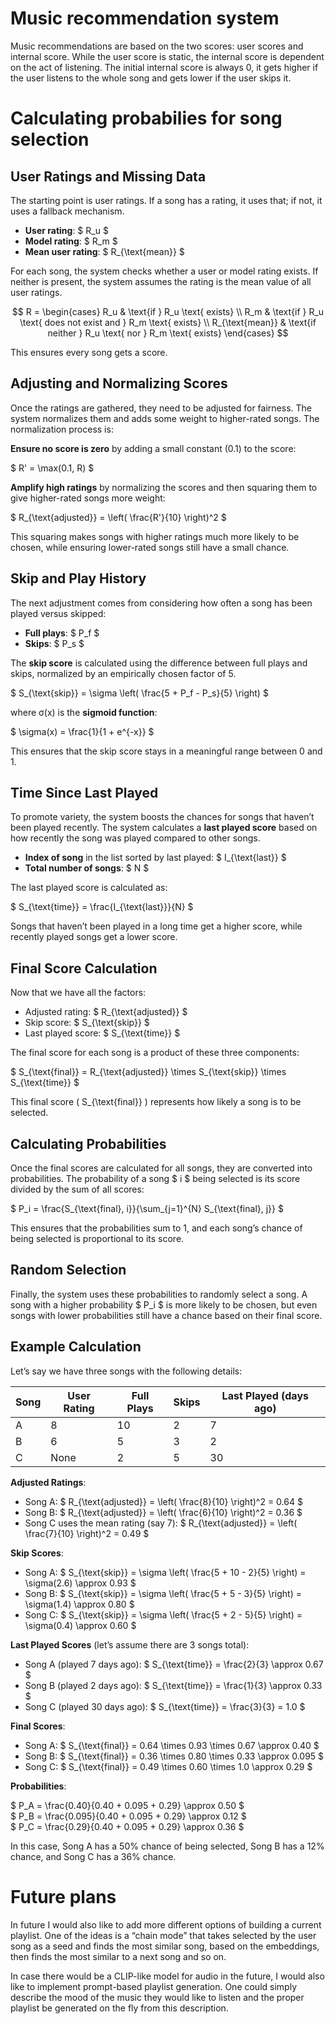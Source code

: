 # Music recommendation system

Music recommendations are based on the two scores: user scores and internal score. While the user score is static, the internal score is dependent on the act of listening. The initial internal score is always 0, it gets higher if the user listens to the whole song and gets lower if the user skips it. 


# Calculating probabilies for song selection
## User Ratings and Missing Data
The starting point is user ratings. If a song has a rating, it uses that; if not, it uses a fallback mechanism.  

- **User rating**: $ R_u $
- **Model rating**: $ R_m $
- **Mean user rating**: $ R_{\text{mean}} $

For each song, the system checks whether a user or model rating exists. If neither is present, the system assumes the rating is the mean value of all user ratings.  

$$
R = \begin{cases} 
R_u & \text{if } R_u \text{ exists} \\
R_m & \text{if } R_u \text{ does not exist and } R_m \text{ exists} \\
R_{\text{mean}} & \text{if neither } R_u \text{ nor } R_m \text{ exists}
\end{cases}
$$

This ensures every song gets a score.

## Adjusting and Normalizing Scores
Once the ratings are gathered, they need to be adjusted for fairness. The system normalizes them and adds some weight to higher-rated songs. The normalization process is:

**Ensure no score is zero** by adding a small constant (0.1) to the score:  

$ R' = \max(0.1, R) $  

**Amplify high ratings** by normalizing the scores and then squaring them to give higher-rated songs more weight: 

$ R_{\text{adjusted}} = \left( \frac{R'}{10} \right)^2 $  

This squaring makes songs with higher ratings much more likely to be chosen, while ensuring lower-rated songs still have a small chance.

## Skip and Play History
The next adjustment comes from considering how often a song has been played versus skipped:

- **Full plays**: $ P_f $
- **Skips**: $ P_s $

The **skip score** is calculated using the difference between full plays and skips, normalized by an empirically chosen factor of 5.  

$ S_{\text{skip}} = \sigma \left( \frac{5 + P_f - P_s}{5} \right) $  

where σ(x) is the **sigmoid function**:  

$ \sigma(x) = \frac{1}{1 + e^{-x}} $

This ensures that the skip score stays in a meaningful range between 0 and 1.

## Time Since Last Played
To promote variety, the system boosts the chances for songs that haven’t been played recently. The system calculates a **last played score** based on how recently the song was played compared to other songs.  

- **Index of song** in the list sorted by last played: $ I_{\text{last}} $
- **Total number of songs**: $ N $

The last played score is calculated as:  

$ S_{\text{time}} = \frac{I_{\text{last}}}{N} $

Songs that haven’t been played in a long time get a higher score, while recently played songs get a lower score.

## Final Score Calculation
Now that we have all the factors:  

- Adjusted rating: $ R_{\text{adjusted}} $
- Skip score: $ S_{\text{skip}} $
- Last played score: $ S_{\text{time}} $

The final score for each song is a product of these three components:  

$ S_{\text{final}} = R_{\text{adjusted}} \times S_{\text{skip}} \times S_{\text{time}} $

This final score \( S_{\text{final}} \) represents how likely a song is to be selected.  

## Calculating Probabilities
Once the final scores are calculated for all songs, they are converted into probabilities. The probability of a song $ i $ being selected is its score divided by the sum of all scores:  

$ P_i = \frac{S_{\text{final}, i}}{\sum_{j=1}^{N} S_{\text{final}, j}} $

This ensures that the probabilities sum to 1, and each song’s chance of being selected is proportional to its score.  

## Random Selection
Finally, the system uses these probabilities to randomly select a song. A song with a higher probability $ P_i $ is more likely to be chosen, but even songs with lower probabilities still have a chance based on their final score.

## Example Calculation
Let’s say we have three songs with the following details:  


| Song | User Rating | Full Plays | Skips | Last Played (days ago) |
|------|-------------|------------|-------|------------------------|
| A    | 8           | 10         | 2     | 7                      |
| B    | 6           | 5          | 3     | 2                      |
| C    | None        | 2          | 5     | 30                     |

**Adjusted Ratings**:  

- Song A: $ R_{\text{adjusted}} = \left( \frac{8}{10} \right)^2 = 0.64 $
- Song B: $ R_{\text{adjusted}} = \left( \frac{6}{10} \right)^2 = 0.36 $
- Song C uses the mean rating (say 7): $ R_{\text{adjusted}} = \left( \frac{7}{10} \right)^2 = 0.49 $

**Skip Scores**:  

- Song A: $ S_{\text{skip}} = \sigma \left( \frac{5 + 10 - 2}{5} \right) = \sigma(2.6) \approx 0.93 $
- Song B: $ S_{\text{skip}} = \sigma \left( \frac{5 + 5 - 3}{5} \right) = \sigma(1.4) \approx 0.80 $
- Song C: $ S_{\text{skip}} = \sigma \left( \frac{5 + 2 - 5}{5} \right) = \sigma(0.4) \approx 0.60 $

**Last Played Scores** (let’s assume there are 3 songs total):  

- Song A (played 7 days ago): $ S_{\text{time}} = \frac{2}{3} \approx 0.67 $
- Song B (played 2 days ago): $ S_{\text{time}} = \frac{1}{3} \approx 0.33 $
- Song C (played 30 days ago): $ S_{\text{time}} = \frac{3}{3} = 1.0 $

**Final Scores**:  

- Song A: $ S_{\text{final}} = 0.64 \times 0.93 \times 0.67 \approx 0.40 $
- Song B: $ S_{\text{final}} = 0.36 \times 0.80 \times 0.33 \approx 0.095 $
- Song C: $ S_{\text{final}} = 0.49 \times 0.60 \times 1.0 \approx 0.29 $

**Probabilities**:  

$ P_A = \frac{0.40}{0.40 + 0.095 + 0.29} \approx 0.50 $  
$ P_B = \frac{0.095}{0.40 + 0.095 + 0.29} \approx 0.12 $  
$ P_C = \frac{0.29}{0.40 + 0.095 + 0.29} \approx 0.36 $

In this case, Song A has a 50% chance of being selected, Song B has a 12% chance, and Song C has a 36% chance.

# Future plans
In future I would also like to add more different options of building a current playlist. One of the ideas is a “chain mode” that takes selected by the user song as a seed and finds the most similar song, based on the embeddings, then finds the most similar to a next song and so on.

In case there would be a CLIP-like model for audio in the future, I would also like to implement prompt-based playlist generation. One could simply describe the mood of the music they would like to listen and the proper playlist be generated on the fly from this description.

